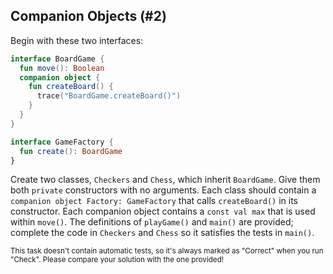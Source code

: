 ## Companion Objects (#2)

Begin with these two interfaces:

```kotlin
interface BoardGame {
  fun move(): Boolean
  companion object {
    fun createBoard() {
      trace("BoardGame.createBoard()")
    }
  }
}

interface GameFactory {
  fun create(): BoardGame
}
```

Create two classes, `Checkers` and `Chess`, which inherit `BoardGame`. Give
them both `private` constructors with no arguments. Each class should contain a
`companion object Factory: GameFactory` that calls `createBoard()` in its
constructor. Each companion object contains a `const val max` that is used
within `move()`. The definitions of `playGame()` and `main()` are provided;
complete the code in `Checkers` and `Chess` so it satisfies the tests in
`main()`.

<sub> This task doesn't contain automatic tests,
so it's always marked as "Correct" when you run "Check".
Please compare your solution with the one provided! </sub>
